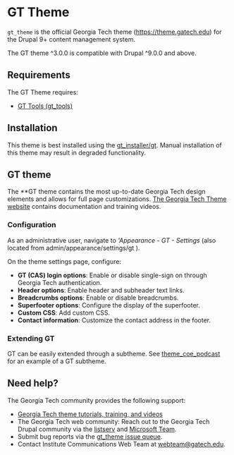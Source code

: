 # GT Theme

`gt_theme` is the official Georgia Tech theme (https://theme.gatech.edu) for the Drupal 9+ content management system.

The GT theme ^3.0.0 is compatible with Drupal ^9.0.0 and above.

## Requirements

The GT Theme requires:
* [GT Tools (gt_tools)](https://github.gatech.edu/ICWebTeam/gt_tools-8.x)

## Installation

This theme is best installed using the [gt_installer/gt](https://github.gatech.edu/ICWebTeam/gt_installer). Manual installation of this theme may result in degraded functionality.

## GT theme
The **GT theme contains the most up-to-date Georgia Tech design elements and allows for full page customizations. [The Georgia Tech Theme website](http://theme.gatech.edu/) contains documentation and training videos.

### Configuration
As an administrative user, navigate to *'Appearance - GT - Settings* (also located from admin/appearance/settings/gt ).

On the theme settings page, configure:

* **GT (CAS) login options**: Enable or disable single-sign on through Georgia Tech authentication.
* **Header options**: Enable header and subheader text links.
* **Breadcrumbs options**: Enable or disable breadcrumbs.
* **Superfooter options**: Configure the display of the superfooter.
* **Custom CSS**: Add custom CSS.
* **Contact information**: Customize the contact address in the footer.

### Extending GT
GT can be easily extended through a subtheme. See [theme_coe_podcast](https://github.gatech.edu/coe-web/theme_coe_podcast) for an example of a GT subtheme.

## Need help?
The Georgia Tech community provides the following support:

* [Georgia Tech theme tutorials, training, and videos](http://theme.gatech.edu/)
* The Georgia Tech web community: Reach out to the Georgia Tech Drupal community via the [listserv](https://drupal.gatech.edu/about-us/gt-drupal-mailing-list) and [Microsoft Team](https://drupal.gatech.edu/about-us/ms-team).
* Submit bug reports via the [gt_theme issue queue](https://github.gatech.edu/ICWebTeam/gt_theme-8.x/issues).
* Contact Institute Communications Web Team at webteam@gatech.edu.
